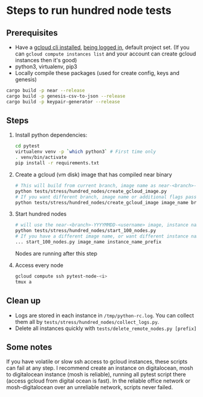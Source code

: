 # Steps to run hundred node tests

## Prerequisites

- Have a [gcloud cli installed](https://cloud.google.com/sdk/install), [being logged in](https://cloud.google.com/sdk/gcloud/reference/auth/login), default project set.
(If you can `gcloud compute instances list` and your account can create gcloud instances then it's good)
- python3, virtualenv, pip3
- Locally compile these packages (used for create config, keys and genesis)

```bash
cargo build -p near --release
cargo build -p genesis-csv-to-json --release
cargo build -p keypair-generator --release
```

## Steps

1. Install python dependencies:

    ```bash
    cd pytest
    virtualenv venv -p `which python3` # First time only
    . venv/bin/activate
    pip install -r requirements.txt
    ```

2. Create a gcloud (vm disk) image that has compiled near binary

    ```bash
    # This will build from current branch, image name as near-<branch>-YYYYMMDD-<username>, cargo build -p near --release
    python tests/stress/hundred_nodes/create_gcloud_image.py
    # If you want different branch, image name or additional flags passed to cargo
    python tests/stress/hundred_nodes/create_gcloud_image image_name branch 'additional flags'
    ```

3. Start hundred nodes

    ```bash
    # will use the near-<branch>-YYYYMMDD-<username> image, instance name will be pytest-node-<username>-0 to 99
    python tests/stress/hundred_nodes/start_100_nodes.py
    # If you have a different image name, or want different instance name
    ... start_100_nodes.py image_name instance_name_prefix
    ```

    Nodes are running after this step

4. Access every node

    ```bash
    gcloud compute ssh pytest-node-<i>
    tmux a
    ```

## Clean up

- Logs are stored in each instance in `/tmp/python-rc.log`. You can collect them all by `tests/stress/hundred_nodes/collect_logs.py`.
- Delete all instances quickly with `tests/delete_remote_nodes.py [prefix]`

## Some notes

If you have volatile or slow ssh access to gcloud instances, these scripts can fail at any step. I recommend create an instance on digitalocean, mosh to digitalocean instance (mosh is reliable), running all pytest script there (access gcloud from digital ocean is fast). In the reliable office network or mosh-digitalocean over an unreliable network, scripts never failed.
